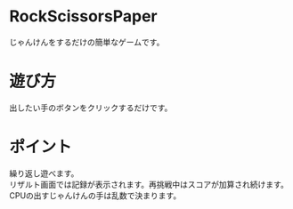 # RockScissorsPaper
じゃんけんをするだけの簡単なゲームです。
# 遊び方
出したい手のボタンをクリックするだけです。
# ポイント
繰り返し遊べます。\
リザルト画面では記録が表示されます。再挑戦中はスコアが加算され続けます。\
CPUの出すじゃんけんの手は乱数で決まります。

